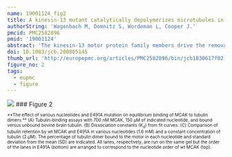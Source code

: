 ```yaml
---
name: 19001124_fig2
title: A kinesin-13 mutant catalytically depolymerizes microtubules in ADP.
authorString: 'Wagenbach M, Domnitz S, Wordeman L, Cooper J.'
pmcid: PMC2582896
pmid: '19001124'
abstract: 'The kinesin-13 motor protein family members drive the removal of tubulin from microtubules (MTs) to promote MT turnover. A point mutation of the kinesin-13 family member mitotic centromere-associated kinesin/Kif2C (E491A) isolates the tubulin-removal conformation of the motor, and appears distinct from all previously described kinesin-13 conformations derived from nucleotide analogues. The E491A mutant removes tubulin dimers from stabilized MTs stoichiometrically in adenosine triphosphate (ATP) but is unable to efficiently release from detached tubulin dimers to recycle catalytically. Only in adenosine diphosphate (ADP) can the mutant catalytically remove tubulin dimers from stabilized MTs because the affinity of the mutant for detached tubulin dimers in ADP is low relative to lattice-bound tubulin. Thus, the motor can regenerate for further cycles of disassembly. Using the mutant, we show that release of tubulin by kinesin-13 motors occurs at the transition state for ATP hydrolysis, which illustrates a significant divergence in their coupling to ATP turnover relative to motile kinesins.'
doi: 10.1083/jcb.200805145
thumb_url: 'http://europepmc.org/articles/PMC2582896/bin/jcb1830617f02.gif'
figure_no: 2
tags:
  - eupmc
  - figure
---
```

<img src='http://europepmc.org/articles/PMC2582896/bin/jcb1830617f02.jpg' style='max-height: 300px'>
### Figure 2
<p style='font-size: 10px;'>**The effect of various nucleotides and E491A mutation on equilibrium binding of MCAK to tubulin dimers.** (A) Tubulin-binding assays with 700 nM MCAK, 150 μM of indicated nucleotide, and bound versus unbound bovine brain tubulin. (B) Dissociation constants (K<sub>d</sub>) from fit curves. (C) Comparison of tubulin retention by wt MCAK and E491A in various nucleotides (1.6 mM) and a constant concentration of tubulin (2 μM). The percentage of tubulin dimer bound to the motor in each nucleotide and standard deviation from the mean (SD) are indicated. All lanes, respectively, are run on the same gel but the order of the lanes in E491A (bottom) are arranged to correspond to the nucleotide order of wt MCAK (top).</p>
